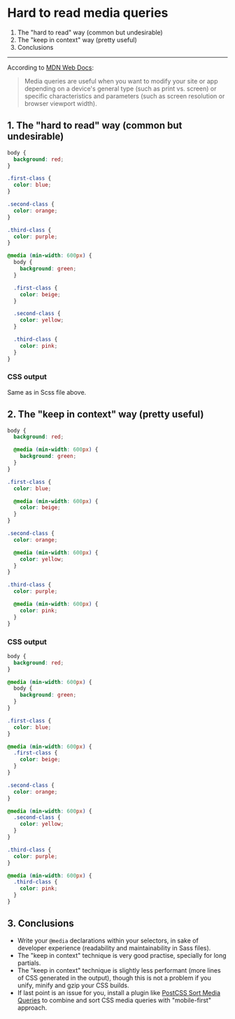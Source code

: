 # Hard to read media queries

1. The "hard to read" way (common but undesirable)
2. The "keep in context" way (pretty useful)
3. Conclusions

---

According to [MDN Web Docs](https://developer.mozilla.org/en-US/docs/Web/CSS/Media_Queries/Using_media_queries):

> Media queries are useful when you want to modify your site or app depending on a device's general type (such as print vs. screen) or specific characteristics and parameters (such as screen resolution or browser viewport width).

## 1. The "hard to read" way (common but undesirable)

```scss
body {
  background: red;
}

.first-class {
  color: blue;
}

.second-class {
  color: orange;
}

.third-class {
  color: purple;
}

@media (min-width: 600px) {
  body {
    background: green;
  }

  .first-class {
    color: beige;
  }

  .second-class {
    color: yellow;
  }

  .third-class {
    color: pink;
  }
}
```

### CSS output

Same as in Scss file above.

## 2. The "keep in context" way (pretty useful)

```scss
body {
  background: red;

  @media (min-width: 600px) {
    background: green;
  }
}

.first-class {
  color: blue;

  @media (min-width: 600px) {
    color: beige;
  }
}

.second-class {
  color: orange;

  @media (min-width: 600px) {
    color: yellow;
  }
}

.third-class {
  color: purple;

  @media (min-width: 600px) {
    color: pink;
  }
}
```

### CSS output

```css
body {
  background: red;
}

@media (min-width: 600px) {
  body {
    background: green;
  }
}

.first-class {
  color: blue;
}

@media (min-width: 600px) {
  .first-class {
    color: beige;
  }
}

.second-class {
  color: orange;
}

@media (min-width: 600px) {
  .second-class {
    color: yellow;
  }
}

.third-class {
  color: purple;
}

@media (min-width: 600px) {
  .third-class {
    color: pink;
  }
}
```

## 3. Conclusions

- Write your `@media` declarations within your selectors, in sake of developer experience (readability and maintainability in Sass files).
- The "keep in context" technique is very good practise, specially for long partials.
- The "keep in context" technique is slightly less performant (more lines of CSS generated in the output), though this is not a problem if you unify, minify and gzip your CSS builds.
- If last point is an issue for you, install a plugin like [PostCSS Sort Media Queries](https://github.com/solversgroup/postcss-sort-media-queries) to combine and sort CSS media queries with "mobile-first" approach.
